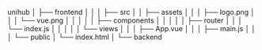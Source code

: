 unihub
│
├── frontend
│    │
│    ├── src
│    │    ├── assets
│    │    │   ├── logo.png
│    │    │   └── vue.png
│    │    │
│    │    ├── components
│    │    │
│    │    ├── router
│    │    │   └── index.js
│    │    │
│    │    └── views
│    │ 
│    ├── App.vue
│    │
│    ├── main.js
│    │
│    └── public
│        └── index.html
│
└── backend
